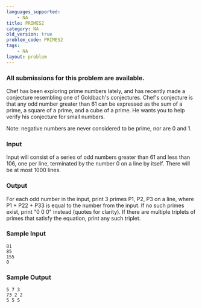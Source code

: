 ```yaml
---
languages_supported:
    - NA
title: PRIMES2
category: NA
old_version: true
problem_code: PRIMES2
tags:
    - NA
layout: problem
---
```

###  All submissions for this problem are available. 

Chef has been exploring prime numbers lately, and has recently made a conjecture resembling one of Goldbach's conjectures. Chef's conjecture is that any odd number greater than 61 can be expressed as the sum of a prime, a square of a prime, and a cube of a prime. He wants you to help verify his conjecture for small numbers.

Note: negative numbers are never considered to be prime, nor are 0 and 1.

### Input

Input will consist of a series of odd numbers greater than 61 and less than 106, one per line, terminated by the number 0 on a line by itself. There will be at most 1000 lines.

### Output

For each odd number in the input, print 3 primes P1, P2, P3 on a line, where P1 + P22 + P33 is equal to the number from the input. If no such primes exist, print "0 0 0" instead (quotes for clarity). If there are multiple triplets of primes that satisfy the equation, print any such triplet.

### Sample Input

```
81
85
155
0

```
### Sample Output

```
5 7 3
73 2 2
5 5 5

```